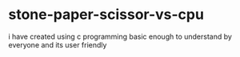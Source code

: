 # stone-paper-scissor-vs-cpu
i have created using c programming basic enough to understand  by everyone and its user friendly
